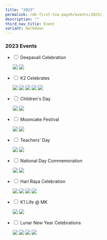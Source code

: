```yaml
---
title: "2023"
permalink: /mk-first-toa-payoh/events/2023/
description: ""
third_nav_title: Event
variant: markdown
---
```

### 2023 Events

<ul class="jekyllcodex_accordion">
	<li>
    <input id="accordion9" type="checkbox">
    <label for="accordion9">Deepavali Celebration</label>
    <div>
			<p><img src="/images/MK%40First%20Toa%20Payoh/Events/2023/Deepavali_Celebration_Slide1.JPG">
				<img src="/images/MK%40First%20Toa%20Payoh/Events/2023/Deepavali_Celebration_Slide2.JPG">
</p>
    </div>
	</li>   
	<li>
    <input id="accordion8" type="checkbox">
    <label for="accordion8">K2 Celebrates</label>
    <div>
			<p><img src="/images/MK%40First%20Toa%20Payoh/Events/2023/K2_Celebrates_Slide1.JPG">
				<img src="/images/MK%40First%20Toa%20Payoh/Events/2023/K2_Celebrates_Slide2.JPG">
				<img src="/images/MK%40First%20Toa%20Payoh/Events/2023/K2_Celebrates_Slide3.JPG">
				<img src="/images/MK%40First%20Toa%20Payoh/Events/2023/K2_Celebrates_Slide4.JPG">
				<img src="/images/MK%40First%20Toa%20Payoh/Events/2023/K2_Celebrates_Slide5.JPG">
</p>
    </div>
	</li>   
	   <li>
    <input id="accordion7" type="checkbox">
    <label for="accordion7">Children's Day</label>
    <div>
			<p><img src="/images/MK%40First%20Toa%20Payoh/Events/2023/Children_s_Day_Slide1.JPG">
<img src="/images/MK%40First%20Toa%20Payoh/Events/2023/Children_s_Day_Slide2JPG">
</p>
    </div>
	</li>   
	   <li>
    <input id="accordion6" type="checkbox">
    <label for="accordion6">Mooncake Festival</label>
    <div>
			<p><img src="/images/MK%40First%20Toa%20Payoh/Events/2023/Mooncake_Festival__2023_Slide1.JPG">
<img src="/images/MK%40First%20Toa%20Payoh/Events/2023/Mooncake_Festival__2023_Slide2.JPG">
</p>
    </div>
	</li>   
   <li>
    <input id="accordion5" type="checkbox">
    <label for="accordion5">Teachers' Day</label>
    <div>
			<p><img src="/images/MK%40First%20Toa%20Payoh/Events/2023/Teachers%20Day%202023/teachers%20day%202023%20write-up_page_1.jpg">
<img src="/images/MK%40First%20Toa%20Payoh/Events/2023/Teachers%20Day%202023/teachers%20day%202023%20write-up_page_2.jpg">
</p>
    </div>
	</li>   
	<li>
    <input id="accordion4" type="checkbox">
    <label for="accordion4">National Day Commemoration</label>
    <div>
			<p><img src="/images/MK%40First%20Toa%20Payoh/Events/2023/National%20Day%20Website%202023/national%20day%20website%202023%20(edited%20by%20p)_page_1.jpg">
<img src="/images/MK%40First%20Toa%20Payoh/Events/2023/National%20Day%20Website%202023/national%20day%20website%202023%20(edited%20by%20p)_page_2.jpg">
</p>
    </div>
	</li>  <li>
    <input id="accordion3" type="checkbox">
    <label for="accordion3">Hari Raya Celebration</label>
    <div>
			<p><img src="/images/MK@First%20Toa%20Payoh/Events/2023/Hari%20Raya/slide1.JPG">
<img src="/images/MK@First%20Toa%20Payoh/Events/2023/Hari%20Raya/slide2.JPG">
<img src="/images/MK@First%20Toa%20Payoh/Events/2023/Hari%20Raya/slide3.JPG">
<img src="/images/MK@First%20Toa%20Payoh/Events/2023/Hari%20Raya/slide4.JPG"></p>
    </div>
	</li>  
  <li>
    <input id="accordion2" type="checkbox">
    <label for="accordion2">K1 Life @ MK </label>
    <div>
		<p>	<img src="/images/MK%40First%20Toa%20Payoh/Events/2023/K1%20Life%20at%20MK/slide1.JPG">
<img src="/images/MK%40First%20Toa%20Payoh/Events/2023/K1%20Life%20at%20MK/slide2.JPG">
</p>

</div>
  </li>
  <li>
    <input id="accordion1" type="checkbox">
    <label for="accordion1">Lunar New Year Celebrations</label>
    <div>
      <p>
        <img src="/images/MK%40First%20Toa%20Payoh/Events/2023/CNY/website%20sharing_%202023%20cny%20_page_1.jpg">
<img src="/images/MK%40First%20Toa%20Payoh/Events/2023/CNY/website%20sharing_%202023%20cny%20_page_2.jpg">
<img src="/images/MK%40First%20Toa%20Payoh/Events/2023/CNY/website%20sharing_%202023%20cny%20_page_3.jpg">
<img src="/images/MK%40First%20Toa%20Payoh/Events/2023/CNY/website%20sharing_%202023%20cny%20_page_4.jpg"></p>
    </div>
  </li>
</ul>